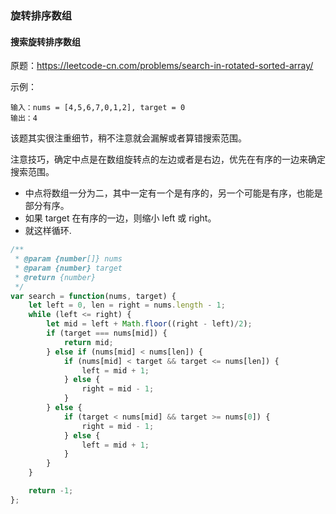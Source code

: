 ### 旋转排序数组

#### 搜索旋转排序数组
原题：https://leetcode-cn.com/problems/search-in-rotated-sorted-array/

示例：
```
输入：nums = [4,5,6,7,0,1,2], target = 0
输出：4
```

该题其实很注重细节，稍不注意就会漏解或者算错搜索范围。

注意技巧，确定中点是在数组旋转点的左边或者是右边，优先在有序的一边来确定搜索范围。

- 中点将数组一分为二，其中一定有一个是有序的，另一个可能是有序，也能是部分有序。
- 如果 target 在有序的一边，则缩小 left 或 right。
- 就这样循环. 

```js
/**
 * @param {number[]} nums
 * @param {number} target
 * @return {number}
 */
var search = function(nums, target) {
    let left = 0, len = right = nums.length - 1;
    while (left <= right) {
        let mid = left + Math.floor((right - left)/2);
        if (target === nums[mid]) {
            return mid;
        } else if (nums[mid] < nums[len]) {
            if (nums[mid] < target && target <= nums[len]) {
                left = mid + 1;
            } else {
                right = mid - 1;
            }
        } else {
            if (target < nums[mid] && target >= nums[0]) {
                right = mid - 1;
            } else {
                left = mid + 1;
            }
        }
    }

    return -1;
};
```
